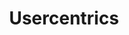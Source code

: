 ---
title: Usercentrics
description: Learn about the Payone app.
template: concept-topic-template
---